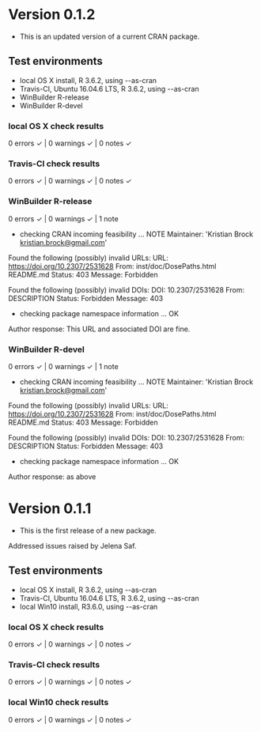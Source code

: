 
# Version 0.1.2

* This is an updated version of a current CRAN package.

## Test environments
* local OS X install, R 3.6.2, using --as-cran
* Travis-CI, Ubuntu 16.04.6 LTS, R 3.6.2, using --as-cran
* WinBuilder R-release
* WinBuilder R-devel


### local OS X check results

0 errors ✓ | 0 warnings ✓ | 0 notes ✓


### Travis-CI check results

0 errors ✓ | 0 warnings ✓ | 0 notes ✓


###  WinBuilder R-release

0 errors ✓ | 0 warnings ✓ | 1 note

* checking CRAN incoming feasibility ... NOTE
Maintainer: 'Kristian Brock <kristian.brock@gmail.com>'

Found the following (possibly) invalid URLs:
  URL: https://doi.org/10.2307/2531628
    From: inst/doc/DosePaths.html
          README.md
    Status: 403
    Message: Forbidden

Found the following (possibly) invalid DOIs:
  DOI: 10.2307/2531628
    From: DESCRIPTION
    Status: Forbidden
    Message: 403
* checking package namespace information ... OK

Author response: This URL and associated DOI are fine.


###  WinBuilder R-devel

0 errors ✓ | 0 warnings ✓ | 1 note

* checking CRAN incoming feasibility ... NOTE
Maintainer: 'Kristian Brock <kristian.brock@gmail.com>'

Found the following (possibly) invalid URLs:
  URL: https://doi.org/10.2307/2531628
    From: inst/doc/DosePaths.html
          README.md
    Status: 403
    Message: Forbidden

Found the following (possibly) invalid DOIs:
  DOI: 10.2307/2531628
    From: DESCRIPTION
    Status: Forbidden
    Message: 403
* checking package namespace information ... OK

Author response: as above



# Version 0.1.1

* This is the first release of a new package.

Addressed issues raised by Jelena Saf.


## Test environments
* local OS X install, R 3.6.2, using --as-cran
* Travis-CI, Ubuntu 16.04.6 LTS, R 3.6.2, using --as-cran
* local Win10 install, R3.6.0, using --as-cran


### local OS X check results

0 errors ✓ | 0 warnings ✓ | 0 notes ✓


### Travis-CI check results

0 errors ✓ | 0 warnings ✓ | 0 notes ✓


### local Win10 check results

0 errors ✓ | 0 warnings ✓ | 0 notes ✓
